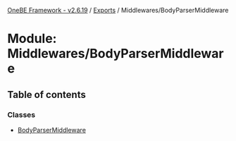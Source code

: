 [OneBE Framework - v2.6.19](../README.md) / [Exports](../modules.md) / Middlewares/BodyParserMiddleware

# Module: Middlewares/BodyParserMiddleware

## Table of contents

### Classes

- [BodyParserMiddleware](../classes/Middlewares_BodyParserMiddleware.BodyParserMiddleware.md)
